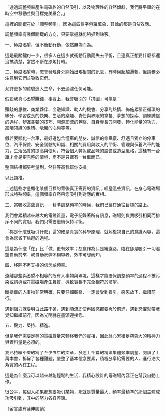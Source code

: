 
「透過調整頻率產生電磁性的自然吸引、以及物理性的自然傾斜，我們將平順的在時空中移動並與目標完美重合。」

這裡的關鍵在於「調整頻率」，因為這四個字包羅萬象，其餘的都是自然效應。

調整頻率有幾個關鍵的方向，只要掌握就能夠抓到訣竅。

一、極度渴望，但不衝動行動，依然無為而為。

這是最關鍵的一步，很多人在這步就衝動行動而失去平衡，且連真正想要什麼都還沒搞清楚，當然不斷在原地打轉。

二、極度渴望時，您會發現身旁開始出現相關的訊息，有時候超越邏輯，但請務必注意到它們並吸收它們。

允許更多的體驗進入生命，不去過濾任何可能。

假設我真心渴望賺錢，事實上，我會吸引的「拼圖」可能是：

賺錢的思維、商業夥伴、金融知識、助人的機會、分享的熱情、佈施累積正循環的緣分、學習成長的快樂、生活的樂趣、責任與界限的拿捏、夢想的探索、訓練誠信的過程、辨識貪婪的技巧、開源節流的覺察、自身專長的開發、轉化能量的功力、高階知識的累積、敞開的心胸等等。

假若要顯化一台車，最好還包含懂車的朋友、誠信的修車廠、舒適且獨立的停車位、汽車保險、安全駕駛的知識、相關的費用與收入的平衡、管理與保養汽車的能力，生活品質的提高與便利，符合個人特色或品味的設備或造型風格，這樣有一台車才會是更完整的情境，而不是只擁有一台車而已。

整個結構都要考量到。然後等高我幫你安排。

以此類推。

上述這些才是顯化某個目標的背後真正需要的資訊；經歷這些資訊，在身心電磁場形成特殊頻率，這個頻率自然帶您吸引到對應的實相。

三、當吸收這些資訊——精準調整頻率的時候，我們已經在通往目標的路上。

我們會累積越來越大的電磁質量，電子記錄著所有訊息，磁場則負責吸引相同而排斥不同的實相，我們只需要繼續保持平衡。

「祢是什麼就吸引什麼」這的確是真實的科學原理，就地檢視自己的意識內容，這會為您省下輪迴的過程。

這是為什麼「在」比「做」更有效率；刻意作為只是繞遠路，臨在卻是吸引一切渴望自動前來、或自動反彈不相容者，效率可想而知。

四、移除不再支持的信念或頻率。

遠離那些與渴望不相容的所有人事物與環境，這樣才能確保調整頻率的過程不被污染或誤導或在電磁場產生雜質，導致實相不完全相符於渴望。

斷捨離的人事物非常明確，只要仔細觀察，一定會受到指引，感恩放下，繼續前行。

遇到阻力就要明白此路不通，遇到順流即使再困惑都要勇於前進，遇到恐懼就帶著覺知繼續前行，因為光明就在盡頭迎接您。

五、毅力、堅持、精進。

但是我們需要足夠的電磁質量來轉移我們的實相，因此耐心累積足夠強大的精神力與資料量是必須的。

我已持續不墜的寫了至少五年的文章，多達上千篇的精準集體頻率調整，閱讀了上萬本書，拆解了各種難題，彙整了基本信念要素，積極分享給需要的人，進行浩大紮實的內在工程。

這是為什麼我可以越來越能輕鬆的生活、我精心設計的電磁場內容正在幫我自動工作。

很公平，每個人如果都想要吸引某物，那就是質量最大、頻率最精準的那個主體成功吸引到，其中的努力各自淬鍊。

（留言處有延伸閱讀）